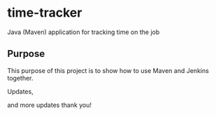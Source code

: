 # time-tracker
Java (Maven) application for tracking time on the job

## Purpose

This purpose of this project is to show how to use Maven and Jenkins together.

Updates, 

and more updates
thank you!

